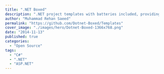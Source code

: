 ```yaml
---
title: ".NET Boxed"
description: ".NET project templates with batteries included, providing the minimum amount of code required to get you going faster."
author: "Muhammad Rehan Saeed"
permalink: "https://github.com/Dotnet-Boxed/Templates"
cover_image: "./images/hero/Dotnet-Boxed-1366x768.png"
date: "2014-11-13"
published: true
categories:
  - "Open Source"
tags:
  - "C#"
  - ".NET"
  - "ASP.NET"
---
```

